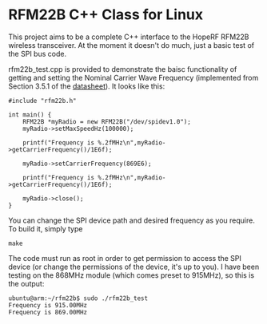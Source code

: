 RFM22B C++ Class for Linux
==========================

This project aims to be a complete C++ interface to the HopeRF RFM22B wireless transceiver. At the moment it doesn't do much, just a basic test of the SPI bus code.

rfm22b_test.cpp is provided to demonstrate the baisc functionality of getting and setting the Nominal Carrier Wave Frequency (implemented from Section 3.5.1 of the [datasheet](http://www.hoperf.com/upload/rf/RFM22B_23B.pdf)). It looks like this:

	#include "rfm22b.h"

	int main() {
		RFM22B *myRadio = new RFM22B("/dev/spidev1.0");
		myRadio->setMaxSpeedHz(100000);
		
		printf("Frequency is %.2fMHz\n",myRadio->getCarrierFrequency()/1E6f);
		
		myRadio->setCarrierFrequency(869E6);

		printf("Frequency is %.2fMHz\n",myRadio->getCarrierFrequency()/1E6f);
		
		myRadio->close();
	}
	
You can change the SPI device path and desired frequency as you require. To build it, simply type

	make

The code must run as root in order to get permission to access the SPI device (or change the permissions of the device, it's up to you). I have been testing on the 868MHz module (which comes preset to 915MHz), so this is the output:

	ubuntu@arm:~/rfm22b$ sudo ./rfm22b_test
	Frequency is 915.00MHz
	Frequency is 869.00MHz


